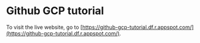 # Github GCP tutorial

To visit the live website, go to [https://github-gcp-tutorial.df.r.appspot.com/](https://github-gcp-tutorial.df.r.appspot.com/).
